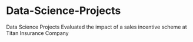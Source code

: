 # Data-Science-Projects
Data Science Projects
Evaluated the impact of a sales incentive scheme at Titan Insurance Company
